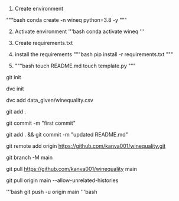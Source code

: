 1. Create environment

"""bash
conda create -n wineq python=3.8 -y
"""

2. Activate environment
'''bash
conda activate wineq
'''

3. Create requirements.txt

4. install the requirements
"""bash
pip install -r requirements.txt
"""

5. """bash
touch README.md
touch template.py
"""

git init

dvc init

dvc add data_given/winequality.csv

git add .

git commit -m "first commit"

git add . && git commit -m "updated README.md"

git remote add origin https://github.com/kanva001/winequality.git

git branch -M main
 
git pull https://github.com/kanva001/winequality main

git pull origin main --allow-unrelated-histories

'''bash
git push -u origin main
'''bash 



